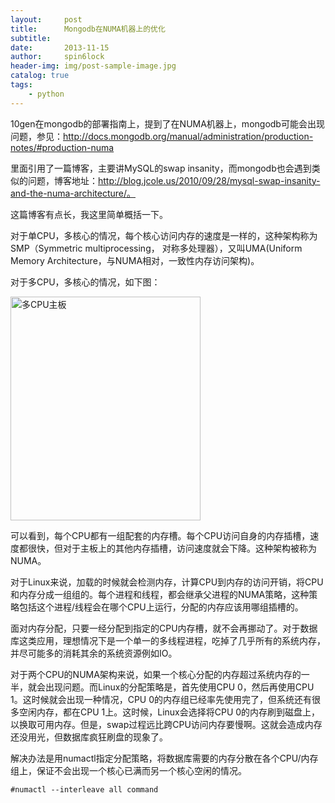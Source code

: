 ```yaml
---
layout:     post
title:      Mongodb在NUMA机器上的优化
subtitle:   
date:       2013-11-15
author:     spin6lock
header-img: img/post-sample-image.jpg
catalog: true
tags:
    - python
---
```

10gen在mongodb的部署指南上，提到了在NUMA机器上，mongodb可能会出现问题，参见：http://docs.mongodb.org/manual/administration/production-notes/#production-numa

里面引用了一篇博客，主要讲MySQL的swap insanity，而mongodb也会遇到类似的问题，博客地址：http://blog.jcole.us/2010/09/28/mysql-swap-insanity-and-the-numa-architecture/。

这篇博客有点长，我这里简单概括一下。

对于单CPU，多核心的情况，每个核心访问内存的速度是一样的，这种架构称为SMP（Symmetric multiprocessing， 对称多处理器），又叫UMA(Uniform Memory Architecture，与NUMA相对，一致性内存访问架构)。

对于多CPU，多核心的情况，如下图：

<img title="NUMA，图片来自 https://computing.llnl.gov/tutorials/linux_clusters/" src="https://computing.llnl.gov/tutorials/linux_clusters/images/motherboard1.jpg" alt="多CPU主板" width="304" height="358" />

可以看到，每个CPU都有一组配套的内存槽。每个CPU访问自身的内存插槽，速度都很快，但对于主板上的其他内存插槽，访问速度就会下降。这种架构被称为NUMA。

对于Linux来说，加载的时候就会检测内存，计算CPU到内存的访问开销，将CPU和内存分成一组组的。每个进程和线程，都会继承父进程的NUMA策略，这种策略包括这个进程/线程会在哪个CPU上运行，分配的内存应该用哪组插槽的。

面对内存分配，只要一经分配到指定的CPU内存槽，就不会再挪动了。对于数据库这类应用，理想情况下是一个单一的多线程进程，吃掉了几乎所有的系统内存，并尽可能多的消耗其余的系统资源例如IO。

对于两个CPU的NUMA架构来说，如果一个核心分配的内存超过系统内存的一半，就会出现问题。而Linux的分配策略是，首先使用CPU 0，然后再使用CPU 1。这时候就会出现一种情况，CPU 0的内存组已经率先使用完了，但系统还有很多空闲内存，都在CPU 1上。这时候，Linux会选择将CPU 0的内存刷到磁盘上，以换取可用内存。但是，swap过程远比跨CPU访问内存要慢啊。这就会造成内存还没用光，但数据库疯狂刷盘的现象了。

解决办法是用numactl指定分配策略，将数据库需要的内存分散在各个CPU/内存组上，保证不会出现一个核心已满而另一个核心空闲的情况。

```
#numactl --interleave all command
```
